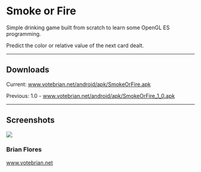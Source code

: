 # Smoke or Fire

Simple drinking game built from scratch to learn some OpenGL ES programming.

Predict the color or relative value of the next card dealt.

---

## Downloads
Current: www.votebrian.net/android/apk/SmokeOrFire.apk

Previous:
  1.0 - www.votebrian.net/android/apk/SmokeOrFire_1_0.apk

---

## Screenshots
<img src="https://lh5.googleusercontent.com/-37WNvG-_1FY/UM1X0Fu-0II/AAAAAAAAHTA/rXyIzAa_jX8/s898/Screenshot_2012-12-15-19-42-57.png"/>


### Brian Flores

www.votebrian.net